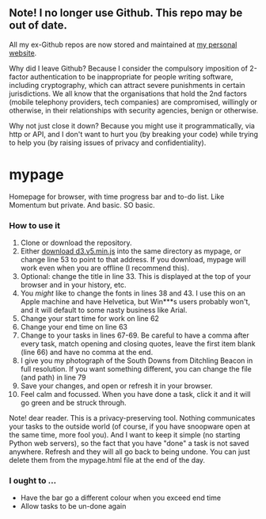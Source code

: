 ## Note! I no longer use Github. This repo may be out of date.

All my ex-Github repos are now stored and maintained at [my personal website](http://www.robertgrantstats.co.uk/code.html).

Why did I leave Github? Because I consider the compulsory imposition of 2-factor authentication to be inappropriate for people writing software, including cryptography, which can attract severe punishments in certain jurisdictions. We all know that the organisations that hold the 2nd factors (mobile telephony providers, tech companies) are compromised, willingly or otherwise, in their relationships with security agencies, benign or otherwise.

Why not just close it down? Because you might use it programmatically, via http or API, and I don't want to hurt you (by breaking your code) while trying to help you (by raising issues of privacy and confidentiality).





# mypage
Homepage for browser, with time progress bar and to-do list. Like Momentum but private. And basic. SO basic.

### How to use it

1. Clone or download the repository.
1. Either [download d3.v5.min.js](https://d3js.org/d3.v5.min.js) into the same directory as mypage, or change line 53 to point to that address. If you download, mypage will work even when you are offline (I recommend this).
1. Optional: change the title in line 33. This is displayed at the top of your browser and in your history, etc.
1. You _might_ like to change the fonts in lines 38 and 43. I use this on an Apple machine and have Helvetica, but Win***s users probably won't, and it will default to some nasty business like Arial.
1. Change your start time for work on line 62
1. Change your end time on line 63
1. Change to your tasks in lines 67-69. Be careful to have a comma after every task, match opening and closing quotes, leave the first item blank (line 66) and have no comma at the end.
1. I give you my photograph of the South Downs from Ditchling Beacon in full resolution. If you want something different, you can change the file (and path) in line 79
1. Save your changes, and open or refresh it in your browser.
1. Feel calm and focussed. When you have done a task, click it and it will go green and be struck through.

Note! dear reader. This is a privacy-preserving tool. Nothing communicates your tasks to the outside world (of course, if you have snoopware open at the same time, more fool you). And I want to keep it simple (no starting Python web servers), so the fact that you have "done" a task is not saved anywhere. Refresh and they will all go back to being undone. You can just delete them from the mypage.html file at the end of the day.

### I ought to ...

* Have the bar go a different colour when you exceed end time
* Allow tasks to be un-done again
